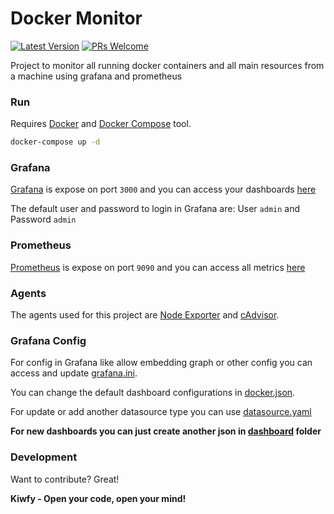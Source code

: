 # Docker Monitor

[![Latest Version](https://img.shields.io/github/v/release/kiwfy/docker-monitor.svg?style=flat-square)](https://github.com/kiwfy/docker-monitor/releases)
[![PRs Welcome](https://img.shields.io/badge/PRs-welcome-brightgreen.svg?style=flat-square)](http://makeapullrequest.com)

Project to monitor all running docker containers and all main resources from a machine using grafana and prometheus

### Run

Requires [Docker](https://www.docker.com/get-started) and [Docker Compose](https://docs.docker.com/compose/install/) tool.

```sh
docker-compose up -d
```

### Grafana

[Grafana](https://grafana.com/) is expose on port `3000` and you can access your dashboards [here](http://localhost:3000/)

The default user and password to login in Grafana are: User `admin` and Password `admin`

### Prometheus

[Prometheus](https://prometheus.io/) is expose on port `9090` and you can access all metrics [here](http://localhost:9090/)

### Agents

The agents used for this project are [Node Exporter](https://github.com/prometheus/node_exporter) and [cAdvisor](https://github.com/google/cadvisor). 

### Grafana Config

For config in Grafana like allow embedding graph or other config you can access and update [grafana.ini](https://github.com/kiwfy/docker-monitor/blob/master/grafana/grafana.ini).

You can change the default dashboard configurations in [docker.json](https://github.com/kiwfy/docker-monitor/blob/master/grafana/dashboards/docker.json).

For update or add another datasource type you can use [datasource.yaml](https://github.com/kiwfy/docker-monitor/blob/master/grafana/provisioning/datasources/datasource.yaml)

**For new dashboards you can just create another json in [dashboard](https://github.com/kiwfy/docker-monitor/tree/master/grafana/dashboards) folder**


### Development

Want to contribute? Great!

**Kiwfy - Open your code, open your mind!**